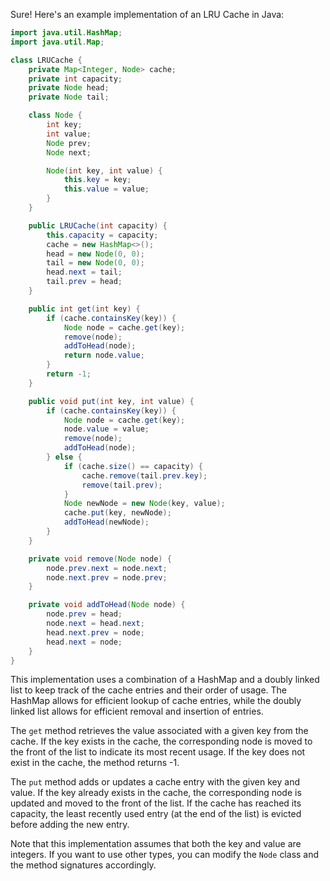 
Sure! Here's an example implementation of an LRU Cache in Java:

```java
import java.util.HashMap;
import java.util.Map;

class LRUCache {
    private Map<Integer, Node> cache;
    private int capacity;
    private Node head;
    private Node tail;

    class Node {
        int key;
        int value;
        Node prev;
        Node next;

        Node(int key, int value) {
            this.key = key;
            this.value = value;
        }
    }

    public LRUCache(int capacity) {
        this.capacity = capacity;
        cache = new HashMap<>();
        head = new Node(0, 0);
        tail = new Node(0, 0);
        head.next = tail;
        tail.prev = head;
    }

    public int get(int key) {
        if (cache.containsKey(key)) {
            Node node = cache.get(key);
            remove(node);
            addToHead(node);
            return node.value;
        }
        return -1;
    }

    public void put(int key, int value) {
        if (cache.containsKey(key)) {
            Node node = cache.get(key);
            node.value = value;
            remove(node);
            addToHead(node);
        } else {
            if (cache.size() == capacity) {
                cache.remove(tail.prev.key);
                remove(tail.prev);
            }
            Node newNode = new Node(key, value);
            cache.put(key, newNode);
            addToHead(newNode);
        }
    }

    private void remove(Node node) {
        node.prev.next = node.next;
        node.next.prev = node.prev;
    }

    private void addToHead(Node node) {
        node.prev = head;
        node.next = head.next;
        head.next.prev = node;
        head.next = node;
    }
}
```

This implementation uses a combination of a HashMap and a doubly linked list to keep track of the cache entries and their order of usage. The HashMap allows for efficient lookup of cache entries, while the doubly linked list allows for efficient removal and insertion of entries.

The `get` method retrieves the value associated with a given key from the cache. If the key exists in the cache, the corresponding node is moved to the front of the list to indicate its most recent usage. If the key does not exist in the cache, the method returns -1.

The `put` method adds or updates a cache entry with the given key and value. If the key already exists in the cache, the corresponding node is updated and moved to the front of the list. If the cache has reached its capacity, the least recently used entry (at the end of the list) is evicted before adding the new entry.

Note that this implementation assumes that both the key and value are integers. If you want to use other types, you can modify the `Node` class and the method signatures accordingly.
